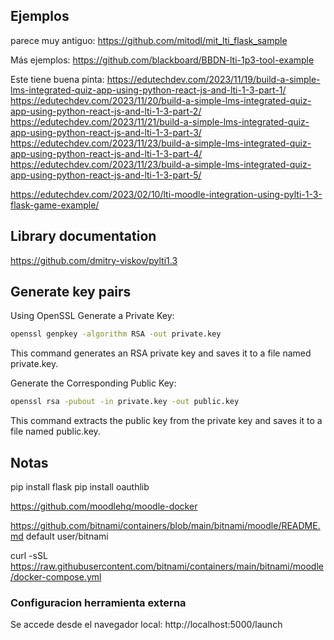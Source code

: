 


## Ejemplos

parece muy antiguo:
https://github.com/mitodl/mit_lti_flask_sample

Más ejemplos:
https://github.com/blackboard/BBDN-lti-1p3-tool-example


Este tiene buena pinta:
https://edutechdev.com/2023/11/19/build-a-simple-lms-integrated-quiz-app-using-python-react-js-and-lti-1-3-part-1/
https://edutechdev.com/2023/11/20/build-a-simple-lms-integrated-quiz-app-using-python-react-js-and-lti-1-3-part-2/
https://edutechdev.com/2023/11/21/build-a-simple-lms-integrated-quiz-app-using-python-react-js-and-lti-1-3-part-3/
https://edutechdev.com/2023/11/23/build-a-simple-lms-integrated-quiz-app-using-python-react-js-and-lti-1-3-part-4/
https://edutechdev.com/2023/11/23/build-a-simple-lms-integrated-quiz-app-using-python-react-js-and-lti-1-3-part-5/


https://edutechdev.com/2023/02/10/lti-moodle-integration-using-pylti-1-3-flask-game-example/

## Library documentation

https://github.com/dmitry-viskov/pylti1.3


## Generate key pairs

Using OpenSSL
Generate a Private Key:

```sh
openssl genpkey -algorithm RSA -out private.key
```
This command generates an RSA private key and saves it to a file named private.key.

Generate the Corresponding Public Key:
```sh
openssl rsa -pubout -in private.key -out public.key
```
This command extracts the public key from the private key and saves it to a file named public.key.


## Notas

pip install flask
pip install oauthlib






https://github.com/moodlehq/moodle-docker

https://github.com/bitnami/containers/blob/main/bitnami/moodle/README.md
default user/bitnami

curl -sSL https://raw.githubusercontent.com/bitnami/containers/main/bitnami/moodle/docker-compose.yml


### Configuracion herramienta externa

Se accede desde el navegador local:
http://localhost:5000/launch
